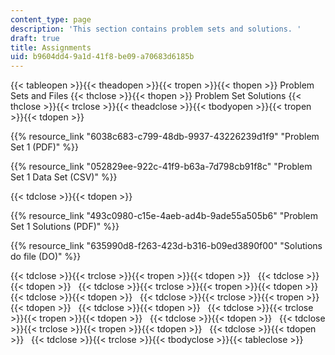 ```yaml
---
content_type: page
description: 'This section contains problem sets and solutions. '
draft: true
title: Assignments
uid: b9604dd4-9a1d-41f8-be09-a70683d6185b
---
```

{{< tableopen >}}{{< theadopen >}}{{< tropen >}}{{< thopen >}}
Problem Sets and Files
{{< thclose >}}{{< thopen >}}
Problem Set Solutions
{{< thclose >}}{{< trclose >}}{{< theadclose >}}{{< tbodyopen >}}{{< tropen >}}{{< tdopen >}}

{{% resource_link "6038c683-c799-48db-9937-43226239d1f9" "Problem Set 1 (PDF)" %}}

{{% resource_link "052829ee-922c-41f9-b63a-7d798cb91f8c" "Problem Set 1 Data Set (CSV)" %}}

{{< tdclose >}}{{< tdopen >}}

{{% resource_link "493c0980-c15e-4aeb-ad4b-9ade55a505b6" "Problem Set 1 Solutions (PDF)" %}}

{{% resource_link "635990d8-f263-423d-b316-b09ed3890f00" "Solutions do file (DO)" %}}

{{< tdclose >}}{{< trclose >}}{{< tropen >}}{{< tdopen >}}
 
{{< tdclose >}}{{< tdopen >}}
 
{{< tdclose >}}{{< trclose >}}{{< tropen >}}{{< tdopen >}}
 
{{< tdclose >}}{{< tdopen >}}
 
{{< tdclose >}}{{< trclose >}}{{< tropen >}}{{< tdopen >}}
 
{{< tdclose >}}{{< tdopen >}}
 
{{< tdclose >}}{{< trclose >}}{{< tropen >}}{{< tdopen >}}
 
{{< tdclose >}}{{< tdopen >}}
 
{{< tdclose >}}{{< trclose >}}{{< tropen >}}{{< tdopen >}}
 
{{< tdclose >}}{{< tdopen >}}
 
{{< tdclose >}}{{< trclose >}}{{< tbodyclose >}}{{< tableclose >}}
